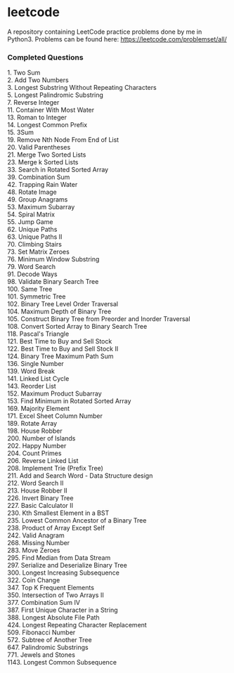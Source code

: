 # leetcode
A repository containing LeetCode practice problems done by me in Python3.
Problems can be found here: https://leetcode.com/problemset/all/

### Completed Questions
1\. Two Sum  
2\. Add Two Numbers  
3\. Longest Substring Without Repeating Characters  
5\. Longest Palindromic Substring  
7\. Reverse Integer  
11\. Container With Most Water  
13\. Roman to Integer   
14\. Longest Common Prefix  
15\. 3Sum  
19\. Remove Nth Node From End of List  
20\. Valid Parentheses  
21\. Merge Two Sorted Lists  
23\. Merge k Sorted Lists  
33\. Search in Rotated Sorted Array  
39\. Combination Sum  
42\. Trapping Rain Water  
48\. Rotate Image  
49\. Group Anagrams  
53\. Maximum Subarray  
54\. Spiral Matrix  
55\. Jump Game  
62\. Unique Paths  
63\. Unique Paths II  
70\. Climbing Stairs  
73\. Set Matrix Zeroes  
76\. Minimum Window Substring  
79\. Word Search  
91\. Decode Ways  
98\. Validate Binary Search Tree  
100\. Same Tree  
101\. Symmetric Tree  
102\. Binary Tree Level Order Traversal  
104\. Maximum Depth of Binary Tree  
105\. Construct Binary Tree from Preorder and Inorder Traversal  
108\. Convert Sorted Array to Binary Search Tree  
118\. Pascal's Triangle  
121\. Best Time to Buy and Sell Stock    
122\. Best Time to Buy and Sell Stock II  
124\. Binary Tree Maximum Path Sum  
136\. Single Number  
139\. Word Break  
141\. Linked List Cycle  
143\. Reorder List  
152\. Maximum Product Subarray  
153\. Find Minimum in Rotated Sorted Array  
169\. Majority Element   
171\. Excel Sheet Column Number  
189\. Rotate Array  
198\. House Robber  
200\. Number of Islands  
202\. Happy Number  
204\. Count Primes  
206\. Reverse Linked List  
208\. Implement Trie (Prefix Tree)  
211\. Add and Search Word - Data Structure design  
212\. Word Search II  
213\. House Robber II  
226\. Invert Binary Tree  
227\. Basic Calculator II  
230\. Kth Smallest Element in a BST  
235\. Lowest Common Ancestor of a Binary Tree  
238\. Product of Array Except Self  
242\. Valid Anagram  
268\. Missing Number  
283\. Move Zeroes  
295\. Find Median from Data Stream  
297\. Serialize and Deserialize Binary Tree  
300\. Longest Increasing Subsequence  
322\. Coin Change  
347\. Top K Frequent Elements  
350\. Intersection of Two Arrays II  
377\. Combination Sum IV  
387\. First Unique Character in a String  
388\. Longest Absolute File Path  
424\. Longest Repeating Character Replacement  
509\. Fibonacci Number  
572\. Subtree of Another Tree  
647\. Palindromic Substrings  
771\. Jewels and Stones  
1143\. Longest Common Subsequence
